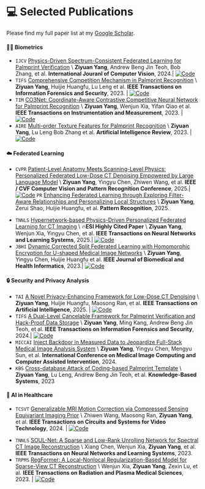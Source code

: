 
# 💻 Selected Publications

Please find my full paper list at my [Google Scholar](https://scholar.google.com/citations?user=2vZsJskAAAAJ).

#### 👶🏻 Biometrics
- ``IJCV`` [Physics-Driven Spectrum-Consistent Federated Learning for Palmprint Verification](https://link.springer.com/article/10.1007/s11263-024-02077-9) \\
 **Ziyuan Yang**, Andrew Beng Jin Teoh, Bob Zhang, et al. **International Jouranl of Computer Vision**, 2024.\| [![Code](https://img.shields.io/github/stars/Zi-YuanYang/PSFed-Palm?style=social)](https://github.com/Zi-YuanYang/PSFed-Palm)
- ``TIFS`` [Comprehensive Competition Mechanism in Palmprint Recognition](https://ieeexplore.ieee.org/document/10223233) \\
 **Ziyuan Yang**, Huijie Huangfu, Lu Leng et al. **IEEE Transactions on Information Forensics and Security**, 2023. \| [![Code](https://img.shields.io/github/stars/Zi-YuanYang/CCNet?style=social)](https://github.com/Zi-YuanYang/CCNet)
- ``TIM`` [CO3Net: Coordinate-Aware Contrastive Competitive Neural Network for Palmprint Recognition](https://ieeexplore.ieee.org/document/10124928) \\
 **Ziyuan Yang**, Wenjun Xia, Yifan Qiao et al. **IEEE Transactions on Instrumentation and Measurement**, 2023. \| [![Code](https://img.shields.io/github/stars/Zi-YuanYang/CO3Net?style=social)](https://github.com/Zi-YuanYang/CO3Net)
- ``AIRE`` [Multi-order Texture Features for Palmprint Recognition](https://link.springer.com/article/10.1007/s10462-022-10194-5) \\
**Ziyuan Yang**, Lu Leng Bob Zhang et al. **Artificial Intelligence Review**, 2023. \| [![Code](https://img.shields.io/github/stars/Zi-YuanYang/MTCC-2TCC?style=social)](https://github.com/Zi-YuanYang/MTCC-2TCC)

#### ☁️ Federated Learning
- ``CVPR`` [Patient-Level Anatomy Meets Scanning-Level Physics: Personalized Federated Low-Dose CT Denoising Empowered by Large Language Model](https://openaccess.thecvf.com/content/CVPR2025/html/Yang_Patient-Level_Anatomy_Meets_Scanning-Level_Physics_Personalized_Federated_Low-Dose_CT_Denoising_CVPR_2025_paper.html) \\
 **Ziyuan Yang**,  Yingyu Chen, Zhiwen Wang, et al. **IEEE / CVF Computer Vision and Pattern Recognition Conference**, 2025.\| [![Code](https://img.shields.io/github/stars/Zi-YuanYang/SCAN-PhysFed?style=social)](https://github.com/Zi-YuanYang/SCAN-PhysFed)
 ``PR`` [Enhancing Federated Learning through Exploring Filter-Aware Relationships and Personalizing Local Structures](https://arxiv.org/abs/2311.12049) \\
 **Ziyuan Yang**, Zerui Shao, Huijie Huangfu, et al. **Pattern Recognition**, 2025. 
 <!-- \| -->
  <!-- [![Code](https://img.shields.io/github/stars/Zi-YuanYang/PSFed-Palm?style=social)](https://github.com/Zi-YuanYang/PSFed-Palm) -->
- ``TNNLS`` [Hypernetwork-based Physics-Driven Personalized Federated Learning for CT Imaging](https://ieeexplore.ieee.org/document/10361833) \\
🔥**ESI Highly Cited Paper** \\
 **Ziyuan Yang**, Wenjun Xia, Yingyu Chen, et al. **IEEE Transactions on Neural Networks and Learning Systems**, 2025.\| [![Code](https://img.shields.io/github/stars/Zi-YuanYang/HyperFed?style=social)](https://github.com/Zi-YuanYang/HyperFed) 
 - ``JBHI`` [Dynamic Corrected Split Federated Learning with Homomorphic Encryption for U-shaped Medical Image Networks](https://ieeexplore.ieee.org/document/10256094) \\
 **Ziyuan Yang**, Yingyu Chen, Huijie Huangfu et al. **IEEE Journal of Biomedical and Health Informatics**, 2023.\| [![Code](https://img.shields.io/github/stars/Zi-YuanYang/DC-SFL?style=social)](https://github.com/Zi-YuanYang/DC-SFL)

#### 🔒 Security and Privacy Analysis
- ``TAI`` [A Novel Privacy-Enhancing Framework for Low-Dose CT Denoising](https://ieeexplore.ieee.org/document/10966210) \\
 **Ziyuan Yang**, Huijie Huangfu, Maosong Ran, et al. **IEEE Transactions on Artificial Intelligence**, 2025.
 \| [![Code](https://img.shields.io/github/stars/Zi-YuanYang/Encrypt_LDCT_Recon?style=social)](https://github.com/Zi-YuanYang/Encrypt_LDCT_Recon)
- ``TIFS`` [A Dual-Level Cancelable Framework for Palmprint Verification and Hack-Proof Data Storage](https://ieeexplore.ieee.org/document/10681118) \\
 **Ziyuan Yang**, Ming Kang, Andrew Beng Jin Teoh, et al. **IEEE Transactions on Information Forensics and Security**, 2024.\| [![Code](https://img.shields.io/github/stars/Zi-YuanYang/DCPV?style=social)](https://github.com/Zi-YuanYang/DCPV)
- ``MICCAI`` [Inject Backdoor in Measured Data to Jeopardize Full-Stack Medical Image Analysis System](https://link.springer.com/chapter/10.1007/978-3-031-72104-5_38) \\
 **Ziyuan Yang**, Yingyu Chen, Mengyu Sun, et al. **International Conference on Medical Image Computing and Computer Assisted Intervention**, 2024.
- ``KBS`` [Cross-database Attack of Coding-based Palmprint Template](https://www.sciencedirect.com/science/article/abs/pii/S0950705123000606) \\
 **Ziyuan Yang**, Lu Leng, Andrew Beng Jin Teoh, et al. **Knowledge-Based Systems**, 2023

#### 🏥 AI in Healthcare
- ``TCSVT`` [Generalizable MRI Motion Correction via Compressed Sensing Equivariant Imaging Prior](https://ieeexplore.ieee.org/abstract/document/10606502/) \\
Zhiwen Wang, Maosong Ran, **Ziyuan Yang**, et al. **IEEE Transactions on Circuits and Systems for Video Technology**, 2024. 
 \| [![Code](https://img.shields.io/github/stars/wangzhiwen-scu/EIP4MoCo?style=social)](https://github.com/wangzhiwen-scu/EIP4MoCo)
<!-- \| [![Code](https://img.shields.io/badge/GitHub-blue?style=flat-square&logo=github)](https://github.com/wangzhiwen-scu/EIP4MoCo) -->
- ``TNNLS`` [SOUL-Net: A Sparse and Low-Rank Unrolling Network for Spectral CT Image Reconstruction](https://ieeexplore.ieee.org/document/10271326) \\
 Xiang Chen, Wenjun Xia, **Ziyuan Yang**, et al. **IEEE Transactions on Neural Networks and Learning Systems**, 2023.
- ``TRPMS`` [RegFormer: A Local-Nonlocal Regularization-Based Model for Sparse-View CT Reconstruction](https://ieeexplore.ieee.org/document/10138692) \\
Wenjun Xia, **Ziyuan Yang**, Zexin Lu, et al. **IEEE Transactions on Radiation and Plasma Medical Sciences**, 2023.
\| [![Code](https://img.shields.io/github/stars/Deep-Imaging-Group/RegFormer?style=social)](https://github.com/Deep-Imaging-Group/RegFormer)



<!-- 
- ``NeurIPS 2019`` [FastSpeech: Fast, Robust and Controllable Text to Speech](https://papers.nips.cc/paper/8580-fastspeech-fast-robust-and-controllable-text-to-speech.pdf), **Yi Ren**, Yangjun Ruan, Xu Tan, et al.
- `ICLR 2024` [Mega-TTS 2: Boosting Prompting Mechanisms for Zero-Shot Speech Synthesis](https://openreview.net/forum?id=mvMI3N4AvD), Ziyue Jiang, Jinglin Liu, **Yi Ren**, et al. 
- ``AAAI 2022`` [DiffSinger: Singing Voice Synthesis via Shallow Diffusion Mechanism](https://arxiv.org/abs/2105.02446), Jinglin Liu, Chengxi Li, **Yi Ren**, et al. [**Project**](https://diffsinger.github.io/) \| [![](https://img.shields.io/github/stars/NATSpeech/NATSpeech?style=social&label=DiffSpeech+Stars)](https://github.com/NATSpeech/NATSpeech) \| [![](https://img.shields.io/github/stars/MoonInTheRiver/DiffSinger?style=social&label=DiffSinger+Stars)](https://github.com/MoonInTheRiver/DiffSinger) \| [![Hugging Face](https://img.shields.io/badge/%F0%9F%A4%97%20Hugging%20Face-blue?label=Demo)](https://huggingface.co/spaces/NATSpeech/DiffSpeech)
- ``NeurIPS 2021`` [PortaSpeech: Portable and High-Quality Generative Text-to-Speech](https://arxiv.org/abs/2109.15166), **Yi Ren**, Jinglin Liu, Zhou Zhao, [**Project**](https://portaspeech.github.io/) \| [![](https://img.shields.io/github/stars/NATSpeech/NATSpeech?style=social&label=Code+Stars)](https://github.com/NATSpeech/NATSpeech) \| [![Hugging Face](https://img.shields.io/badge/%F0%9F%A4%97%20Hugging%20Face-blue?label=Demo)](https://huggingface.co/spaces/NATSpeech/PortaSpeech)
- ``ICML 2023`` [Make-An-Audio: Text-To-Audio Generation with Prompt-Enhanced Diffusion Models](https://text-to-audio.github.io/paper.pdf), Rongjie Huang, Jiawei Huang, Dongchao Yang, **Yi Ren**, et al.
- ``ICLR 2023`` [Bag of Tricks for Unsupervised Text-to-Speech](https://openreview.net/forum?id=SbR9mpTuBn), **Yi Ren**, Chen Zhang, Shuicheng Yan
- ``ACL 2022`` [Learning the Beauty in Songs: Neural Singing Voice Beautifier](https://arxiv.org/abs/2202.13277), Jinglin Liu, Chengxi Li, **Yi Ren**, Zhiying Zhu, Zhou Zhao \| [![](https://img.shields.io/github/stars/MoonInTheRiver/NeuralSVB?style=social&label=Code+Stars)](https://github.com/MoonInTheRiver/NeuralSVB)
- ``NeurIPS 2022`` [Dict-TTS: Learning to Pronounce with Prior Dictionary Knowledge for Text-to-Speech](), Ziyue Jiang, Zhe Su, Zhou Zhao, Qian Yang, **Yi Ren**, et al. [![](https://img.shields.io/github/stars/Zain-Jiang/Dict-TTS?style=social&label=Code+Stars)](https://github.com/Zain-Jiang/Dict-TTS)

#### 👄 Talkingface Generation
- ``ICLR 2024`` [Real3D-Portrait: One-shot Realistic 3D Talking Portrait Synthesis](https://openreview.net/forum?id=7ERQPyR2eb), Zhenhui Ye, Tianyun Zhong, **Yi Ren**, et al.
- ``ICLR 2023`` [GeneFace: Generalized and High-Fidelity Audio-Driven 3D Talking Face Synthesis](https://openreview.net/forum?id=YfwMIDhPccD), Zhenhui Ye, Ziyue Jiang`, **Yi Ren**, et al.

#### 📚 Machine Translation 
- ``ACL 2023`` [AV-TranSpeech: Audio-Visual Robust Speech-to-Speech Translation](), Rongjie Huang, Huadai Liu, Xize Cheng, **Yi Ren**, et al.
- ``ICLR 2023`` [TranSpeech: Speech-to-Speech Translation With Bilateral Perturbation](https://openreview.net/forum?id=UVAmFAtC5ye), Rongjie Huang, Jinglin Liu, Huadai Liu, **Yi Ren**, et al.
- ``ACL 2020`` [SimulSpeech: End-to-End Simultaneous Speech to Text Translation](https://www.aclweb.org/anthology/2020.acl-main.350), **Yi Ren**, et al.
- ``ICLR 2019`` [Multilingual Neural Machine Translation with Knowledge Distillation](https://openreview.net/forum?id=S1gUsoR9YX), Xu Tan, **Yi Ren**, et al.

#### 🎼 Music Generation 
- ``ACM-MM 2020`` [PopMAG: Pop Music Accompaniment Generation](https://dl.acm.org/doi/10.1145/3394171.3413721), **Yi Ren**, Jinzheng He, Xu Tan, et al.

#### 🧑‍🎨 Generative Model
- ``ICLR 2022`` [Pseudo Numerical Methods for Diffusion Models on Manifolds](https://openreview.net/forum?id=PlKWVd2yBkY), Luping Liu, **Yi Ren**, et al. \| [![](https://img.shields.io/github/stars/luping-liu/PNDM?style=social&label=Code+Stars)](https://github.com/luping-liu/PNDM) \| [![PWC](https://img.shields.io/endpoint.svg?url=https://paperswithcode.com/badge/pseudo-numerical-methods-for-diffusion-models-1/image-generation-on-celeba-64x64)](https://paperswithcode.com/sota/image-generation-on-celeba-64x64?p=pseudo-numerical-methods-for-diffusion-models-1)
 -->

